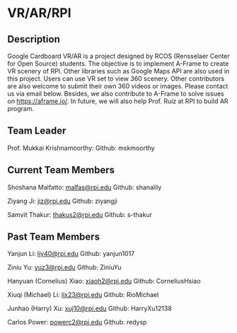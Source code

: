 # VR/AR/RPI

## Description

Google Cardboard VR/AR is a project designed by RCOS (Rensselaer Center for Open Source) students. The objective is to implement A-Frame to create VR scenery of RPI. Other libraries such as Google Maps API are also used in this project. Users can use VR set to view 360 scenery. Other contributors are also welcome to submit their own 360 videos or images. Please contact us via email below. Besides, we also contribute to A-Frame to solve issues on https://aframe.io/. In future, we will also help Prof. Ruiz at RPI to build AR program.

## Team Leader

Prof. Mukkai Krishnamoorthy: Github: mskmoorthy

## Current Team Members

Shoshana Malfatto: malfas@rpi.edu  Github: shanalily

Ziyang Ji: jiz@rpi.edu  Github: ziyangji

Samvit Thakur: thakus2@rpi.edu  Github: s-thakur

## Past Team Members

Yanjun Li: liy40@rpi.edu Github: yanjun1017

Ziniu Yu: yuz3@rpi.edu Github: ZiniuYu

Hanyuan (Cornelius) Xiao: xiaoh2@rpi.edu Github: CorneliusHsiao

Xiuqi (Michael) Li: lix23@rpi.edu Github: RioMichael

Junhao (Harry) Xu: xuj10@rpi.edu Github: HarryXu12138

Carlos Power: powerc2@rpi.edu Github: redysp
